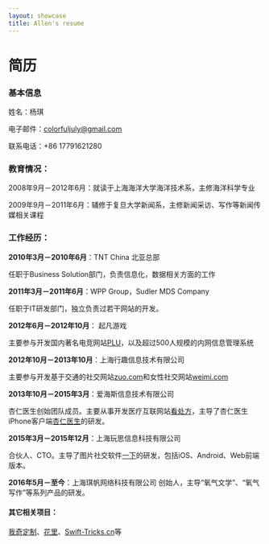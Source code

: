 ```yaml
---
layout: showcase
title: Allen's resume
---
```


简历
======

### 基本信息

姓名：杨琪

电子邮件：[colorfuljuly@gmail.com](mailto:colorfuljuly@gmail.com)

联系电话：+86 17791621280

### 教育情况：

2008年9月－2012年6月：就读于上海海洋大学海洋技术系，主修海洋科学专业

2009年9月－2011年6月：辅修于复旦大学新闻系，主修新闻采访、写作等新闻传媒相关课程

### 工作经历：

__2010年3月－2010年6月__：TNT China 北亚总部

任职于Business Solution部门，负责信息化，数据相关方面的工作

__2011年3月－2011年6月__：WPP Group，Sudler MDS Company

任职于IT研发部门，独立负责过若干网站的开发。

__2012年6月－2012年10月__： 起凡游戏

主要参与开发国内著名电竞网站[PLU](http://www.plu.cn/)，以及超过500人规模的内网信息管理系统

__2012年10月－2013年10月__：上海行趣信息技术有限公司

主要参与开发基于交通的社交网站[zuo.com](http://www.zuo.com/)和女性社交网站[weimi.com](http://www.weimi.com)

__2013年10月－2015年3月__：爱海斯信息技术有限公司

杏仁医生创始团队成员。主要从事开发医疗互联网站[看处方](http://www.kanchufang.com/)，主导了杏仁医生iPhone客户端[杏仁医生](https://itunes.apple.com/us/app/xing-ren-yi-sheng-yi-sheng-ban/id840842558?l=zh&ls=1&mt=8)的研发。

__2015年3月－2015年12月__：上海玩思信息科技有限公司

合伙人、CTO。主导了图片社交软件[一下](https://itunes.apple.com/cn/app/id964757497)的研发，包括iOS、Android、Web前端版本。

__2016年5月－至今__：上海琪帆网络科技有限公司
创始人，主导“氧气文学”、“氧气写作”等系列产品的研发。


#### 其它相关项目：

[我奇定制](http://woqi.me/)、[花里](http://hua.li/)、[Swift-Tricks.cn](http://www.swift-tricks.cn/)等

